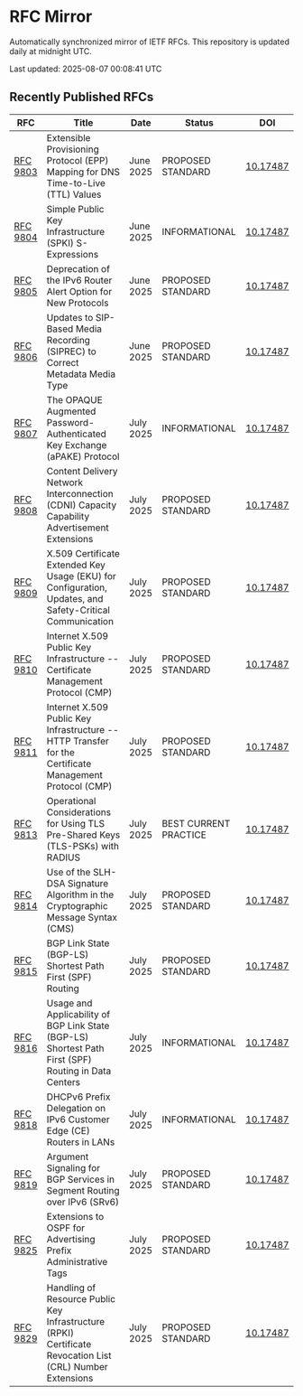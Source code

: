 # RFC Mirror

Automatically synchronized mirror of IETF RFCs. This repository is updated daily at midnight UTC.

Last updated: 2025-08-07 00:08:41 UTC

## Recently Published RFCs

| RFC | Title | Date | Status | DOI |
|-----|-------|------|--------|-----|
| [RFC 9803](rfcs/rfc9803.txt) | Extensible Provisioning Protocol (EPP) Mapping for DNS Time-to-Live (TTL) Values | June 2025 | PROPOSED STANDARD | [10.17487](https://doi.org/10.17487/RFC9803) |
| [RFC 9804](rfcs/rfc9804.txt) | Simple Public Key Infrastructure (SPKI) S-Expressions | June 2025 | INFORMATIONAL | [10.17487](https://doi.org/10.17487/RFC9804) |
| [RFC 9805](rfcs/rfc9805.txt) | Deprecation of the IPv6 Router Alert Option for New Protocols | June 2025 | PROPOSED STANDARD | [10.17487](https://doi.org/10.17487/RFC9805) |
| [RFC 9806](rfcs/rfc9806.txt) | Updates to SIP-Based Media Recording (SIPREC) to Correct Metadata Media Type | June 2025 | PROPOSED STANDARD | [10.17487](https://doi.org/10.17487/RFC9806) |
| [RFC 9807](rfcs/rfc9807.txt) | The OPAQUE Augmented Password-Authenticated Key Exchange (aPAKE) Protocol | July 2025 | INFORMATIONAL | [10.17487](https://doi.org/10.17487/RFC9807) |
| [RFC 9808](rfcs/rfc9808.txt) | Content Delivery Network Interconnection (CDNI) Capacity Capability Advertisement Extensions | July 2025 | PROPOSED STANDARD | [10.17487](https://doi.org/10.17487/RFC9808) |
| [RFC 9809](rfcs/rfc9809.txt) | X.509 Certificate Extended Key Usage (EKU) for Configuration, Updates, and Safety-Critical Communication | July 2025 | PROPOSED STANDARD | [10.17487](https://doi.org/10.17487/RFC9809) |
| [RFC 9810](rfcs/rfc9810.txt) | Internet X.509 Public Key Infrastructure -- Certificate Management Protocol (CMP) | July 2025 | PROPOSED STANDARD | [10.17487](https://doi.org/10.17487/RFC9810) |
| [RFC 9811](rfcs/rfc9811.txt) | Internet X.509 Public Key Infrastructure -- HTTP Transfer for the Certificate Management Protocol (CMP) | July 2025 | PROPOSED STANDARD | [10.17487](https://doi.org/10.17487/RFC9811) |
| [RFC 9813](rfcs/rfc9813.txt) | Operational Considerations for Using TLS Pre-Shared Keys (TLS-PSKs) with RADIUS | July 2025 | BEST CURRENT PRACTICE | [10.17487](https://doi.org/10.17487/RFC9813) |
| [RFC 9814](rfcs/rfc9814.txt) | Use of the SLH-DSA Signature Algorithm in the Cryptographic Message Syntax (CMS) | July 2025 | PROPOSED STANDARD | [10.17487](https://doi.org/10.17487/RFC9814) |
| [RFC 9815](rfcs/rfc9815.txt) | BGP Link State (BGP-LS) Shortest Path First (SPF) Routing | July 2025 | PROPOSED STANDARD | [10.17487](https://doi.org/10.17487/RFC9815) |
| [RFC 9816](rfcs/rfc9816.txt) | Usage and Applicability of BGP Link State (BGP-LS) Shortest Path First (SPF) Routing in Data Centers | July 2025 | INFORMATIONAL | [10.17487](https://doi.org/10.17487/RFC9816) |
| [RFC 9818](rfcs/rfc9818.txt) | DHCPv6 Prefix Delegation on IPv6 Customer Edge (CE) Routers in LANs | July 2025 | INFORMATIONAL | [10.17487](https://doi.org/10.17487/RFC9818) |
| [RFC 9819](rfcs/rfc9819.txt) | Argument Signaling for BGP Services in Segment Routing over IPv6 (SRv6) | July 2025 | PROPOSED STANDARD | [10.17487](https://doi.org/10.17487/RFC9819) |
| [RFC 9825](rfcs/rfc9825.txt) | Extensions to OSPF for Advertising Prefix Administrative Tags | July 2025 | PROPOSED STANDARD | [10.17487](https://doi.org/10.17487/RFC9825) |
| [RFC 9829](rfcs/rfc9829.txt) | Handling of Resource Public Key Infrastructure (RPKI) Certificate Revocation List (CRL) Number Extensions | July 2025 | PROPOSED STANDARD | [10.17487](https://doi.org/10.17487/RFC9829) |
